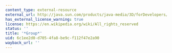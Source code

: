 ```yaml
---
content_type: external-resource
external_url: http://java.sun.com/products/java-media/3D/forDevelopers/j3dapi/javax/media/j3d/Group.html
has_external_license_warning: true
license: https://en.wikipedia.org/wiki/All_rights_reserved
status: ''
title: '*Group*'
uid: 6c1ee2d0-d705-4fa8-be9c-f112f47e2a90
wayback_url: ''
---
```

